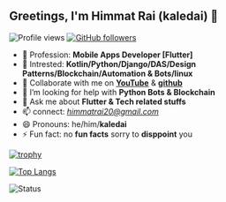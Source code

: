 ## Greetings, I'm Himmat Rai (kaledai) 👋


<!-- **kaledai/kaledai** is a ✨ _special_ ✨ repository because its `README.md` (this file) appears on your GitHub profile. -->

<!-- Here are some ideas to get you started: -->
![Profile views](https://gpvc.arturio.dev/kaledai) [![GitHub followers](https://img.shields.io/github/followers/kaledai.svg?style=social&label=Follow&maxAge=2592000)](https://github.com/kaledai?tab=followers)  
<!-- [![GitHub stars](https://img.shields.io/github/stars/kaledai/StrapDown.js.svg?style=social&label=Star&maxAge=2592000)](https://GitHub.com/kaledai/StrapDown.js/stargazers/) [![GitHub forks](https://img.shields.io/github/forks/kaledai/StrapDown.js.svg?style=social&label=Fork&maxAge=2592000)](https://GitHub.com/kaledai/StrapDown.js/network/)
 -->




- 🔭 Profession: **Mobile Apps Developer [Flutter]**
- 🌱 Intrested: **Kotlin/Python/Django/DAS/Design Patterns/Blockchain/Automation & Bots/linux**
- 👯 Collaborate with me on [**YouTube**](https://www.youtube.com/channel/UCO6xqyNDG_U2aVKj8K_7Lvw) & [**github**](https://github.com/kaledai)
- 🤔 I’m looking for help with **Python Bots & Blockchain**
- 💬 Ask me about **Flutter & Tech related stuffs**
- 📫 connect: *himmatrai20@gmail.com*
- 😄 Pronouns: he/him/**kaledai**
- ⚡ Fun fact: no **fun facts** sorry to **disppoint** you 



[![trophy](https://github-profile-trophy.vercel.app/?username=kaledai&margin-w=15)](https://github.com/kaledai?tab=repositories)

[![Top Langs](https://github-readme-stats.vercel.app/api/top-langs/?username=kaledai&layout=compact)](https://github.com/anuraghazra/github-readme-stats)

![Status](https://github-readme-stats.vercel.app/api?username=kaledai&&show_icons=true&count_private=true&title_color=00000&icon_color=bb2acf&text_color=00000&bg_color=ffffff)

<!-- [![Sparkline](https://stars.medv.io/kaledai/badges.svg)](https://stars.medv.io/Naereen/badges) -->


